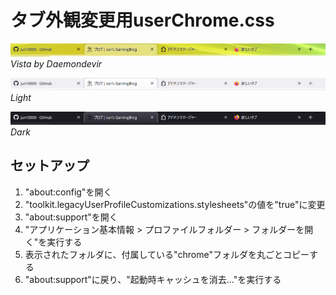 # タブ外観変更用userChrome.css

![scrshot_Vista_by_Daemondevir.png](scrshot_Vista_by_Daemondevir.png)
*Vista by Daemondevir*

![scrshot_Light.png](scrshot_Light.png)
*Light*

![scrshot_Dark.png](scrshot_Dark.png)
*Dark*

## セットアップ
1. "about:config"を開く
1. "toolkit.legacyUserProfileCustomizations.stylesheets"の値を"true"に変更
1. "about:support"を開く
1. "アプリケーション基本情報 > プロファイルフォルダー > フォルダーを開く"を実行する
1. 表示されたフォルダに、付属している"chrome"フォルダを丸ごとコピーする
1. "about:support"に戻り、"起動時キャッシュを消去..."を実行する
